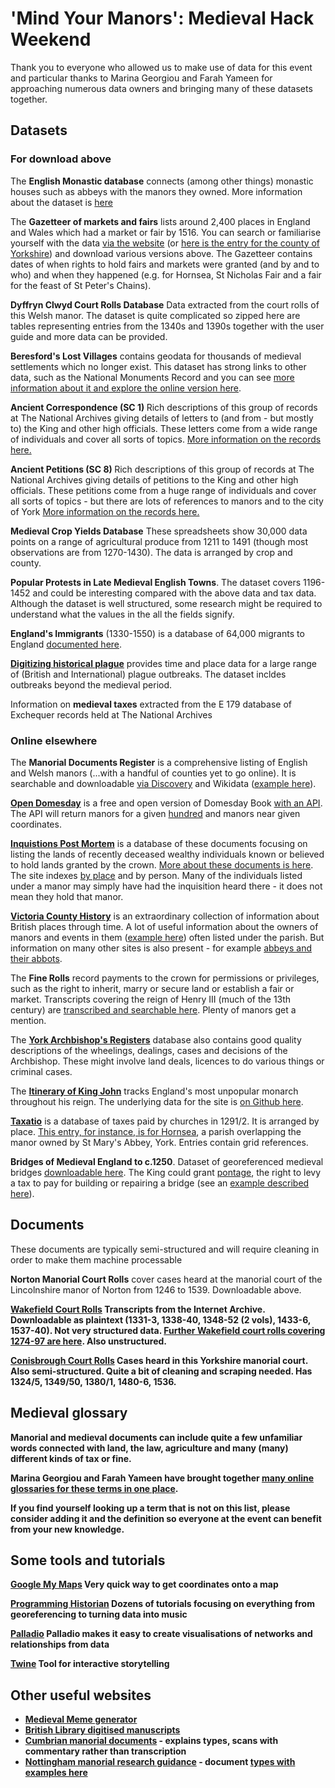 # 'Mind Your Manors': Medieval Hack Weekend

Thank you to everyone who allowed us to make use of data for this event and particular thanks to Marina Georgiou and Farah Yameen for approaching numerous data owners and bringing many of these datasets together.

## Datasets

### For download above

The <strong>English Monastic database</strong> connects (among other things) monastic houses such as abbeys with the manors they owned. More information about the dataset is <a href="https://www.ucl.ac.uk/library/digital-collections/collections/monastic">here</a>

The <strong> Gazetteer of markets and fairs</a></strong> lists around 2,400 places in England and Wales which had a market or fair by 1516. You can search or familiarise yourself with the data <a href="https://archives.history.ac.uk/gazetteer/gazweb2.html">via the website</a> (or <a href="https://archives.history.ac.uk/gazetteer/gazweb2.html">here is the entry for the county of Yorkshire</a>) and download various versions above. The Gazetteer contains dates of when rights to hold fairs and markets were granted (and by and to who) and when they happened (e.g. for Hornsea, St Nicholas Fair and a fair for the feast of St Peter's Chains).

<strong>Dyffryn Clwyd Court Rolls Database</strong> Data extracted from the court rolls of this Welsh manor. The dataset is quite complicated so zipped here are tables representing entries from the 1340s and 1390s together with the user guide and more data can be provided.

<strong>Beresford's Lost Villages</strong> contains geodata for thousands of medieval settlements which no longer exist. This dataset has strong links to other data, such as the National Monuments Record and you can see <a href="http://www.dmvhull.org/textpage.cfm?id=27">more information about it and explore the online version here</a>.

<strong> Ancient Correspondence (SC 1) </strong> Rich descriptions of this group of records at The National Archives giving details of letters to (and from - but mostly to) the King and other high officials. These letters come from a wide range of individuals and cover all sorts of topics. <a href="https://discovery.nationalarchives.gov.uk/details/r/C13526">More information on the records here.</a>

<strong> Ancient Petitions (SC 8) </strong> Rich descriptions of this group of records at The National Archives giving details of petitions to the King and other high officials. These petitions come from a huge range of individuals and cover all sorts of topics - but there are lots of references to manors and to the city of York <a href="https://discovery.nationalarchives.gov.uk/details/r/C13526">More information on the records here.</a>

<strong>Medieval Crop Yields Database</strong> These spreadsheets show 30,000 data points on a range of agricultural produce from 1211 to 1491 (though most observations are from 1270-1430). The data is arranged by crop and county.

<strong>Popular Protests in Late Medieval English Towns</strong>. The dataset covers 1196-1452 and could be interesting compared with the above data and tax data. Although the dataset is well structured, some research might be required to understand what the values in the all the fields signify.

<strong>England's Immigrants</strong> (1330-1550) is a database of 64,000 migrants to England <a href="https://www.englandsimmigrants.com/">documented here</a>.

<strong><a href="https://www.envidat.ch/dataset/digitizing-historical-plague">Digitizing historical plague</a></strong> provides time and place data for a large range of (British and International) plague outbreaks. The dataset incldes outbreaks beyond the medieval period.

Information on <strong>medieval taxes</strong> extracted from the E 179 database of Exchequer records held at The National Archives

### Online elsewhere

The <strong>Manorial Documents Register</strong> is a comprehensive listing of English and Welsh manors (...with a handful of counties yet to go online). It is searchable and downloadable <a href="https://discovery.nationalarchives.gov.uk/manor-search">via Discovery</a> and Wikidata (<a href="https://www.wikidata.org/wiki/Q105779874">example here</a>).

<strong><a href="https://opendomesday.org/">Open Domesday</a></strong> is a free and open version of Domesday Book <a href="https://www.opendomesday.org./api">with an API</a>. The API will return manors for a given <a href="https://en.wikipedia.org/wiki/Hundred_(county_division)">hundred</a> and manors near given coordinates.

<strong><a href="https://inquisitionspostmortem.ac.uk">Inquistions Post Mortem</a></strong> is a database of these documents focusing on listing the lands of recently deceased wealthy individuals known or believed to hold lands granted by the crown. <a href="https://www.nationalarchives.gov.uk/help-with-your-research/research-guides/inquisitions-post-mortem">More about these documents is here</a>. The site indexes <a href="https://inquisitionspostmortem.ac.uk/view/place/52650">by place</a> and by person. Many of the individuals listed under a manor may simply have had the inquisition heard there - it does not mean they hold that manor.

<strong><a href="https://www.british-history.ac.uk/search/series/vch">Victoria County History</a></strong> is an extraordinary collection of information about British places through time. A lot of useful information about the owners of manors and events in them (<a href="https://wwww.british-history.ac.uk/vch/warks/vol4/pp126-131">example here</a>) often listed under the parish. But information on many other sites is also present - for example <a href="https://www.british-history.ac.uk/vch/yorks/vol3/pp107-112">abbeys and their abbots</a>.

The <strong>Fine Rolls</strong> record payments to the crown for permissions or privileges, such as the right to inherit, marry or secure land or establish a fair or market. Transcripts covering the reign of Henry III (much of the 13th century) are <a href="https://finerollshenry3.org.uk/home.html">transcribed and searchable here</a>. Plenty of manors get a mention.

The <strong><a href="https://archbishopsregisters.york.ac.uk/home_page/index">York Archbishop's Registers</a></strong> database also contains good quality descriptions of the wheelings, dealings, cases and decisions of the Archbishop. These might involve land deals, licences to do various things or criminal cases.

The <strong><a href="https://neolography.com/timelines/JohnItinerary.html">Itinerary of King John</a></strong> tracks England's most unpopular monarch throughout his reign. The underlying data for the site is <a href="https://github.com/jjon/Itinerary-of-John">on Github here</a>.

<strong><a href="https://www.dhi.ac.uk/taxatio/forms">Taxatio</a></strong> is a database of taxes paid by churches in 1291/2. It is arranged by place. <a href="https://www.dhi.ac.uk/taxatio/benkey?benkey=YK.ER.HL.27">This entry, for instance, is for Hornsea</a>, a parish overlapping the manor owned by St Mary's Abbey, York. Entries contain grid references.

<strong>Bridges of Medieval England to c.1250</strong>. Dataset of georeferenced medieval bridges <a href="https://archaeologydataservice.ac.uk/archives/view/medbridges_lt_2019/downloads.cfm?archive=GIS">downloadable here</a>. The King could grant <a href="https://en.wikipedia.org/wiki/Pontage">pontage</a>, the right to levy a tax to pay for building or repairing a bridge (see an <a href="https://discovery.nationalarchives.gov.uk/details/r/C12217085">example described here</a>).
  
## Documents

These documents are typically semi-structured and will require cleaning in order to make them machine processable

<strong>Norton Manorial Court Rolls</strong> cover cases heard at the manorial court of the Lincolnshire manor of Norton from 1246 to 1539. Downloadable above.

<strong> <a href="https://archive.org/details/yorkshirearchaeologicalandhistoricalsociety?sort=titleSorter&and[]%20=firstTitle:W">Wakefield Court Rolls</a></sttrong> Transcripts from the Internet Archive. Downloadable as plaintext (1331-3, 1338-40, 1348-52 (2 vols), 1433-6, 1537-40). Not very structured data. <a href="https://sourcebooks.fordham.edu/source/1274wakefield-courtrolls.asp">Further Wakefield court rolls covering 1274-97 are here</a>. Also unstructured.
  
<strong> <a href="https://www.dhi.ac.uk/conisbrough/">Conisbrough Court Rolls</a></strong> Cases heard in this Yorkshire manorial court. Also semi-structured. Quite a bit of cleaning and scraping needed. Has 1324/5, 1349/50, 1380/1, 1480-6, 1536.

## Medieval glossary

Manorial and medieval documents can include quite a few unfamiliar words connected with land, the law, agriculture and many (many) different kinds of tax or fine.

Marina Georgiou and Farah Yameen have brought together <a href="https://docs.google.com/spreadsheets/d/1lo3pZFdwqrZQ28yydLNOe7__xlUz6RlxO9KxvhB0NOY/edit?usp=sharing">many online glossaries for these terms in one place</a>.

If you find yourself looking up a term that is not on this list, please consider adding it and the definition so everyone at the event can benefit from your new knowledge.

## Some tools and tutorials

<a href="https://www.google.co.uk/maps/about/mymaps/">Google My Maps</a>
Very quick way to get coordinates onto a map

<a href="https://programminghistorian.org/en/lessons/">Programming Historian</a>
Dozens of tutorials focusing on everything from georeferencing to turning data into music

<a href="https://hdlab.stanford.edu/palladio/">Palladio</a>
Palladio makes it easy to create visualisations of networks and relationships from data

<a href="http://www.twinery.org/">Twine</a>
Tool for interactive storytelling

## Other useful websites

- <a href="https://www.medievalmemes.org/">Medieval Meme generator</a>
- <a href="https://www.bl.uk/manuscripts/">British Library digitised manuscripts</a>
- <a href="https://www.lancaster.ac.uk/fass/projects/manorialrecords/">Cumbrian manorial documents</a> - explains types, scans with commentary rather than transcription
- <a href="https://www.nottingham.ac.uk/manuscriptsandspecialcollections/researchguidance/manorial/introduction.aspx">Nottingham manorial research guidance</a> - document <a href="https://www.nottingham.ac.uk/manuscriptsandspecialcollections/researchguidance/manorial/types.aspx">types with examples here</a>
